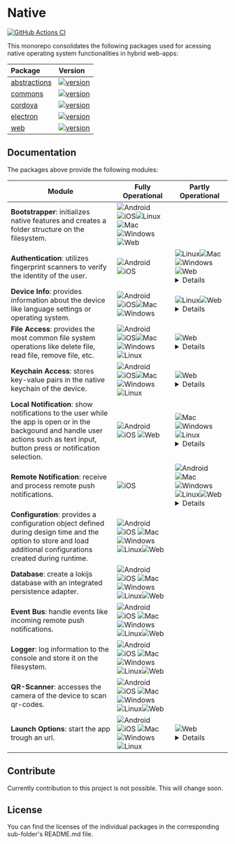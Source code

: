 # Native

[![GitHub Actions CI](https://github.com/js-soft/ts-native-access/workflows/Publish/badge.svg)](https://github.com/js-soft/ts-native-access/actions?query=workflow%3APublish)

This monorepo consolidates the following packages used for acessing native operating system functionalities in hybrid web-apps:

| Package                                | Version                                                                                                                               |
| :------------------------------------- | :------------------------------------------------------------------------------------------------------------------------------------ |
| [abstractions](packages/abstractions/) | [![version](https://badge.fury.io/js/@js-soft%2fnative-abstractions.svg)](https://www.npmjs.com/package/@js-soft/native-abstractions) |
| [commons](packages/common/)            | [![version](https://badge.fury.io/js/@js-soft%2fnative-common.svg)](https://www.npmjs.com/package/@js-soft/native-common)             |
| [cordova](packages/cordova/)           | [![version](https://badge.fury.io/js/@js-soft%2fnative-cordova.svg)](https://www.npmjs.com/package/@js-soft/native-cordova)           |
| [electron](packages/electron/)         | [![version](https://badge.fury.io/js/@js-soft%2fnative-electron.svg)](https://www.npmjs.com/package/@js-soft/native-electron)         |
| [web](packages/web/)                   | [![version](https://badge.fury.io/js/@js-soft%2fnative-web.svg)](https://www.npmjs.com/package/@js-soft/native-web)                   |

## Documentation

The packages above provide the following modules:

| Module                                                                                                                                                                               | Fully Operational                                                                                                                                                                                                                                                                                                                                                                                                                                                                                                                                                                                                                                                  | Partly Operational                                                                                                                                                                                                                                                                                                                                                                                                                                                                                                                                                                                                                                                                                                                                                             |
| ------------------------------------------------------------------------------------------------------------------------------------------------------------------------------------ | ------------------------------------------------------------------------------------------------------------------------------------------------------------------------------------------------------------------------------------------------------------------------------------------------------------------------------------------------------------------------------------------------------------------------------------------------------------------------------------------------------------------------------------------------------------------------------------------------------------------------------------------------------------------ | ------------------------------------------------------------------------------------------------------------------------------------------------------------------------------------------------------------------------------------------------------------------------------------------------------------------------------------------------------------------------------------------------------------------------------------------------------------------------------------------------------------------------------------------------------------------------------------------------------------------------------------------------------------------------------------------------------------------------------------------------------------------------------ |
| **Bootstrapper**: initializes native features and creates a folder structure on the filesystem.                                                                                      | ![Android](https://raw.githubusercontent.com/EgoistDeveloper/operating-system-logos/master/src/16x16/AND.png)![iOS](https://raw.githubusercontent.com/EgoistDeveloper/operating-system-logos/master/src/16x16/IOS.png)![Linux](https://raw.githubusercontent.com/EgoistDeveloper/operating-system-logos/master/src/16x16/LIN.png)![Mac](https://raw.githubusercontent.com/EgoistDeveloper/operating-system-logos/master/src/16x16/MAC.png)![Windows](https://raw.githubusercontent.com/EgoistDeveloper/operating-system-logos/master/src/16x16/WIN.png)![Web](https://raw.githubusercontent.com/EgoistDeveloper/operating-system-logos/master/src/16x16/COS.png)   |                                                                                                                                                                                                                                                                                                                                                                                                                                                                                                                                                                                                                                                                                                                                                                                |
| **Authentication**: utilizes fingerprint scanners to verify the identity of the user.                                                                                                | ![Android](https://raw.githubusercontent.com/EgoistDeveloper/operating-system-logos/master/src/16x16/AND.png)![iOS](https://raw.githubusercontent.com/EgoistDeveloper/operating-system-logos/master/src/16x16/IOS.png)                                                                                                                                                                                                                                                                                                                                                                                                                                             | ![Linux](https://raw.githubusercontent.com/EgoistDeveloper/operating-system-logos/master/src/16x16/LIN.png)![Mac](https://raw.githubusercontent.com/EgoistDeveloper/operating-system-logos/master/src/16x16/MAC.png)![Windows](https://raw.githubusercontent.com/EgoistDeveloper/operating-system-logos/master/src/16x16/WIN.png)![Web](https://raw.githubusercontent.com/EgoistDeveloper/operating-system-logos/master/src/16x16/COS.png) <details><summary>Details</summary>Desktop applications can not access a fingerprint scanner and show a confirmation dialog instead</details>                                                                                                                                                                                       |
| **Device Info**: provides information about the device like language settings or operating system.                                                                                   | ![Android](https://raw.githubusercontent.com/EgoistDeveloper/operating-system-logos/master/src/16x16/AND.png)![iOS](https://raw.githubusercontent.com/EgoistDeveloper/operating-system-logos/master/src/16x16/IOS.png)![Mac](https://raw.githubusercontent.com/EgoistDeveloper/operating-system-logos/master/src/16x16/MAC.png)![Windows](https://raw.githubusercontent.com/EgoistDeveloper/operating-system-logos/master/src/16x16/WIN.png)                                                                                                                                                                                                                       | ![Linux](https://raw.githubusercontent.com/EgoistDeveloper/operating-system-logos/master/src/16x16/LIN.png)![Web](https://raw.githubusercontent.com/EgoistDeveloper/operating-system-logos/master/src/16x16/COS.png)<details><summary>Details</summary>Some attributes like manufacturer and model are not available</details>                                                                                                                                                                                                                                                                                                                                                                                                                                                 |
| **File Access**: provides the most common file system operations like delete file, read file, remove file, etc.                                                                      | ![Android](https://raw.githubusercontent.com/EgoistDeveloper/operating-system-logos/master/src/16x16/AND.png)![iOS](https://raw.githubusercontent.com/EgoistDeveloper/operating-system-logos/master/src/16x16/IOS.png)![Mac](https://raw.githubusercontent.com/EgoistDeveloper/operating-system-logos/master/src/16x16/MAC.png)![Windows](https://raw.githubusercontent.com/EgoistDeveloper/operating-system-logos/master/src/16x16/WIN.png) ![Linux](https://raw.githubusercontent.com/EgoistDeveloper/operating-system-logos/master/src/16x16/LIN.png)                                                                                                           | ![Web](https://raw.githubusercontent.com/EgoistDeveloper/operating-system-logos/master/src/16x16/COS.png)<details><summary>Details</summary>For the web browser, the file system is emulated inside the indexeddb.</details>                                                                                                                                                                                                                                                                                                                                                                                                                                                                                                                                                   |
| **Keychain Access**: stores key-value pairs in the native keychain of the device.                                                                                                    | ![Android](https://raw.githubusercontent.com/EgoistDeveloper/operating-system-logos/master/src/16x16/AND.png)![iOS](https://raw.githubusercontent.com/EgoistDeveloper/operating-system-logos/master/src/16x16/IOS.png)![Mac](https://raw.githubusercontent.com/EgoistDeveloper/operating-system-logos/master/src/16x16/MAC.png)![Windows](https://raw.githubusercontent.com/EgoistDeveloper/operating-system-logos/master/src/16x16/WIN.png) ![Linux](https://raw.githubusercontent.com/EgoistDeveloper/operating-system-logos/master/src/16x16/LIN.png)                                                                                                           | ![Web](https://raw.githubusercontent.com/EgoistDeveloper/operating-system-logos/master/src/16x16/COS.png)<details><summary>Details</summary>The web browser can not access the keychain.</details>                                                                                                                                                                                                                                                                                                                                                                                                                                                                                                                                                                             |
| **Local Notification**: show notifications to the user while the app is open or in the backgound and handle user actions such as text input, button press or notification selection. | ![Android](https://raw.githubusercontent.com/EgoistDeveloper/operating-system-logos/master/src/16x16/AND.png)![iOS](https://raw.githubusercontent.com/EgoistDeveloper/operating-system-logos/master/src/16x16/IOS.png) ![Web](https://raw.githubusercontent.com/EgoistDeveloper/operating-system-logos/master/src/16x16/COS.png)                                                                                                                                                                                                                                                                                                                                   | ![Mac](https://raw.githubusercontent.com/EgoistDeveloper/operating-system-logos/master/src/16x16/MAC.png)![Windows](https://raw.githubusercontent.com/EgoistDeveloper/operating-system-logos/master/src/16x16/WIN.png) ![Linux](https://raw.githubusercontent.com/EgoistDeveloper/operating-system-logos/master/src/16x16/LIN.png)<details><summary>Details</summary>On desktop, text input is not available</details>                                                                                                                                                                                                                                                                                                                                                         |
| **Remote Notification**: receive and process remote push notifications.                                                                                                              | ![iOS](https://raw.githubusercontent.com/EgoistDeveloper/operating-system-logos/master/src/16x16/IOS.png)                                                                                                                                                                                                                                                                                                                                                                                                                                                                                                                                                          | ![Android](https://raw.githubusercontent.com/EgoistDeveloper/operating-system-logos/master/src/16x16/AND.png) ![Mac](https://raw.githubusercontent.com/EgoistDeveloper/operating-system-logos/master/src/16x16/MAC.png)![Windows](https://raw.githubusercontent.com/EgoistDeveloper/operating-system-logos/master/src/16x16/WIN.png) ![Linux](https://raw.githubusercontent.com/EgoistDeveloper/operating-system-logos/master/src/16x16/LIN.png)![Web](https://raw.githubusercontent.com/EgoistDeveloper/operating-system-logos/master/src/16x16/COS.png)<details><summary>Details</summary>Remote push notifications can not be forwarded to and processed by the web app if the application is killed. However, notifications are correctly displayed to the user.</details> |
| **Configuration**: provides a configuration object defined during design time and the option to store and load additional configurations created during runtime.                     | ![Android](https://raw.githubusercontent.com/EgoistDeveloper/operating-system-logos/master/src/16x16/AND.png)![iOS](https://raw.githubusercontent.com/EgoistDeveloper/operating-system-logos/master/src/16x16/IOS.png) ![Mac](https://raw.githubusercontent.com/EgoistDeveloper/operating-system-logos/master/src/16x16/MAC.png)![Windows](https://raw.githubusercontent.com/EgoistDeveloper/operating-system-logos/master/src/16x16/WIN.png) ![Linux](https://raw.githubusercontent.com/EgoistDeveloper/operating-system-logos/master/src/16x16/LIN.png)![Web](https://raw.githubusercontent.com/EgoistDeveloper/operating-system-logos/master/src/16x16/COS.png) |
| **Database**: create a lokijs database with an integrated persistence adapter.                                                                                                       | ![Android](https://raw.githubusercontent.com/EgoistDeveloper/operating-system-logos/master/src/16x16/AND.png)![iOS](https://raw.githubusercontent.com/EgoistDeveloper/operating-system-logos/master/src/16x16/IOS.png) ![Mac](https://raw.githubusercontent.com/EgoistDeveloper/operating-system-logos/master/src/16x16/MAC.png)![Windows](https://raw.githubusercontent.com/EgoistDeveloper/operating-system-logos/master/src/16x16/WIN.png) ![Linux](https://raw.githubusercontent.com/EgoistDeveloper/operating-system-logos/master/src/16x16/LIN.png)![Web](https://raw.githubusercontent.com/EgoistDeveloper/operating-system-logos/master/src/16x16/COS.png) |
| **Event Bus**: handle events like incoming remote push notifications.                                                                                                                | ![Android](https://raw.githubusercontent.com/EgoistDeveloper/operating-system-logos/master/src/16x16/AND.png)![iOS](https://raw.githubusercontent.com/EgoistDeveloper/operating-system-logos/master/src/16x16/IOS.png) ![Mac](https://raw.githubusercontent.com/EgoistDeveloper/operating-system-logos/master/src/16x16/MAC.png)![Windows](https://raw.githubusercontent.com/EgoistDeveloper/operating-system-logos/master/src/16x16/WIN.png) ![Linux](https://raw.githubusercontent.com/EgoistDeveloper/operating-system-logos/master/src/16x16/LIN.png)![Web](https://raw.githubusercontent.com/EgoistDeveloper/operating-system-logos/master/src/16x16/COS.png) |
| **Logger**: log information to the console and store it on the filesystem.                                                                                                           | ![Android](https://raw.githubusercontent.com/EgoistDeveloper/operating-system-logos/master/src/16x16/AND.png)![iOS](https://raw.githubusercontent.com/EgoistDeveloper/operating-system-logos/master/src/16x16/IOS.png) ![Mac](https://raw.githubusercontent.com/EgoistDeveloper/operating-system-logos/master/src/16x16/MAC.png)![Windows](https://raw.githubusercontent.com/EgoistDeveloper/operating-system-logos/master/src/16x16/WIN.png) ![Linux](https://raw.githubusercontent.com/EgoistDeveloper/operating-system-logos/master/src/16x16/LIN.png)![Web](https://raw.githubusercontent.com/EgoistDeveloper/operating-system-logos/master/src/16x16/COS.png) |
| **QR-Scanner**: accesses the camera of the device to scan qr-codes.                                                                                                                  | ![Android](https://raw.githubusercontent.com/EgoistDeveloper/operating-system-logos/master/src/16x16/AND.png)![iOS](https://raw.githubusercontent.com/EgoistDeveloper/operating-system-logos/master/src/16x16/IOS.png) ![Mac](https://raw.githubusercontent.com/EgoistDeveloper/operating-system-logos/master/src/16x16/MAC.png)![Windows](https://raw.githubusercontent.com/EgoistDeveloper/operating-system-logos/master/src/16x16/WIN.png) ![Linux](https://raw.githubusercontent.com/EgoistDeveloper/operating-system-logos/master/src/16x16/LIN.png)![Web](https://raw.githubusercontent.com/EgoistDeveloper/operating-system-logos/master/src/16x16/COS.png) |
| **Launch Options**: start the app trough an url.                                                                                                                                     | ![Android](https://raw.githubusercontent.com/EgoistDeveloper/operating-system-logos/master/src/16x16/AND.png)![iOS](https://raw.githubusercontent.com/EgoistDeveloper/operating-system-logos/master/src/16x16/IOS.png) ![Mac](https://raw.githubusercontent.com/EgoistDeveloper/operating-system-logos/master/src/16x16/MAC.png)![Windows](https://raw.githubusercontent.com/EgoistDeveloper/operating-system-logos/master/src/16x16/WIN.png) ![Linux](https://raw.githubusercontent.com/EgoistDeveloper/operating-system-logos/master/src/16x16/LIN.png)                                                                                                          | ![Web](https://raw.githubusercontent.com/EgoistDeveloper/operating-system-logos/master/src/16x16/COS.png)<details><summary>Details</summary>Not implemented.</details>                                                                                                                                                                                                                                                                                                                                                                                                                                                                                                                                                                                                         |

## Contribute

Currently contribution to this project is not possible. This will change soon.

## License

You can find the licenses of the individual packages in the corresponding sub-folder's README.md file.
